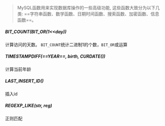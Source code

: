 > MySQL函数用来实现数据库操作的一些高级功能, 这些函数大致分为以下几类: ==字符串函数、数学函数、日期时间函数、搜索函数、加密函数、信息函数==。

##### BIT_COUNT(BIT_OR(1<<day))

计算访问的天数。
`BIT_COUNT`统计二进制1的个数，`BIT_OR`或运算

##### TIMESTAMPDIFF(==YEAR==, birth, CURDATE())

计算当前年龄

##### LAST_INSERT_ID()

插入id

##### REGEXP_LIKE(str, reg)

正则匹配
